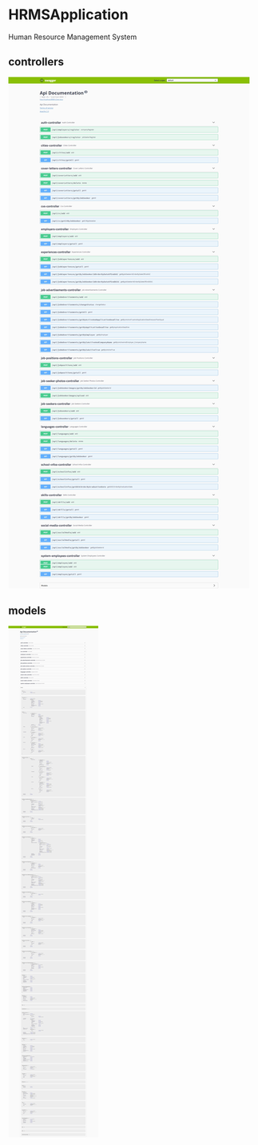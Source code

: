 # HRMSApplication
Human Resource Management System

## controllers

![GitHub](https://github.com/alialpay/HRMSApplication/blob/master/hrms/images/controllers.png)

## models

![GitHub](https://github.com/alialpay/HRMSApplication/blob/master/hrms/images/models.png)
